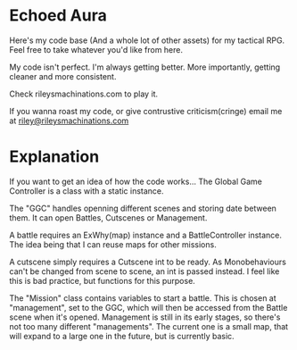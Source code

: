 # Echoed Aura

Here's my code base (And a whole lot of other assets) for my tactical RPG. 
Feel free to take whatever you'd like from here. 

My code isn't perfect. I'm always getting better. More importantly, getting cleaner and more consistent. 

Check rileysmachinations.com to play it. 

If you wanna roast my code, or give contrustive criticism(cringe) email me at riley@rileysmachinations.com


# Explanation

If you want to get an idea of how the code works...
The Global Game Controller is a class with a static instance. 

The "GGC" handles openning different scenes and storing date between them. 
It can open Battles, Cutscenes or Management. 

A battle requires an ExWhy(map) instance and a BattleController instance. The idea being that I can reuse maps for other missions. 

A cutscene simply requires a Cutscene int to be ready. As Monobehaviours can't be changed from scene to scene, an int is passed instead. I feel like this is bad practice, but functions for this purpose. 

The "Mission" class contains variables to start a battle. This is chosen at "management", set to the GGC, which will then be accessed from the Battle scene when it's opened. 
Management is still in its early stages, so there's not too many different "managements". The current one is a small map, that will expand to a large one in the future, but is currently basic. 

